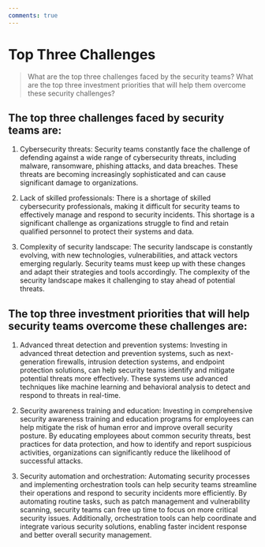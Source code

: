 ```yaml
---
comments: true
---
```


# Top Three Challenges

> What are the top three challenges faced by the security teams? What are the top three investment priorities that will help them overcome these security challenges?

## The top three challenges faced by security teams are:

1. Cybersecurity threats: Security teams constantly face the challenge of defending against a wide range of cybersecurity threats, including malware, ransomware, phishing attacks, and data breaches. These threats are becoming increasingly sophisticated and can cause significant damage to organizations.

2. Lack of skilled professionals: There is a shortage of skilled cybersecurity professionals, making it difficult for security teams to effectively manage and respond to security incidents. This shortage is a significant challenge as organizations struggle to find and retain qualified personnel to protect their systems and data.

3. Complexity of security landscape: The security landscape is constantly evolving, with new technologies, vulnerabilities, and attack vectors emerging regularly. Security teams must keep up with these changes and adapt their strategies and tools accordingly. The complexity of the security landscape makes it challenging to stay ahead of potential threats.

## The top three investment priorities that will help security teams overcome these challenges are:

1. Advanced threat detection and prevention systems: Investing in advanced threat detection and prevention systems, such as next-generation firewalls, intrusion detection systems, and endpoint protection solutions, can help security teams identify and mitigate potential threats more effectively. These systems use advanced techniques like machine learning and behavioral analysis to detect and respond to threats in real-time.

2. Security awareness training and education: Investing in comprehensive security awareness training and education programs for employees can help mitigate the risk of human error and improve overall security posture. By educating employees about common security threats, best practices for data protection, and how to identify and report suspicious activities, organizations can significantly reduce the likelihood of successful attacks.

3. Security automation and orchestration: Automating security processes and implementing orchestration tools can help security teams streamline their operations and respond to security incidents more efficiently. By automating routine tasks, such as patch management and vulnerability scanning, security teams can free up time to focus on more critical security issues. Additionally, orchestration tools can help coordinate and integrate various security solutions, enabling faster incident response and better overall security management.
